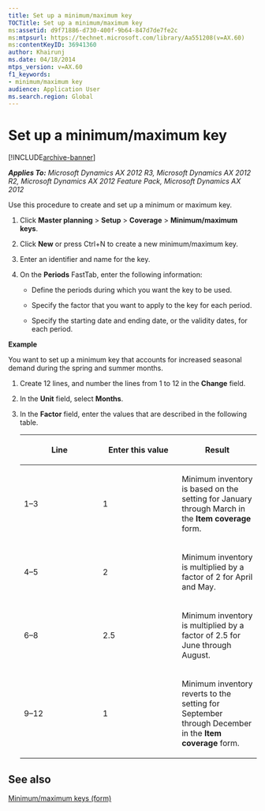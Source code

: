 ```yaml
---
title: Set up a minimum/maximum key
TOCTitle: Set up a minimum/maximum key
ms:assetid: d9f71886-d730-400f-9b64-847d7de7fe2c
ms:mtpsurl: https://technet.microsoft.com/library/Aa551208(v=AX.60)
ms:contentKeyID: 36941360
author: Khairunj
ms.date: 04/18/2014
mtps_version: v=AX.60
f1_keywords:
- minimum/maximum key
audience: Application User
ms.search.region: Global
---
```


# Set up a minimum/maximum key 


[!INCLUDE[archive-banner](includes/archive-banner.md)]


_**Applies To:** Microsoft Dynamics AX 2012 R3, Microsoft Dynamics AX 2012 R2, Microsoft Dynamics AX 2012 Feature Pack, Microsoft Dynamics AX 2012_

Use this procedure to create and set up a minimum or maximum key.

1.  Click **Master planning** \> **Setup** \> **Coverage** \> **Minimum/maximum keys**.

2.  Click **New** or press Ctrl+N to create a new minimum/maximum key.

3.  Enter an identifier and name for the key.

4.  On the **Periods** FastTab, enter the following information:
    
      - Define the periods during which you want the key to be used.
    
      - Specify the factor that you want to apply to the key for each period.
    
      - Specify the starting date and ending date, or the validity dates, for each period.

**Example**

You want to set up a minimum key that accounts for increased seasonal demand during the spring and summer months.

1.  Create 12 lines, and number the lines from 1 to 12 in the **Change** field.

2.  In the **Unit** field, select **Months**.

3.  In the **Factor** field, enter the values that are described in the following table.
    
    <table>
    <colgroup>
    <col style="width: 33%" />
    <col style="width: 33%" />
    <col style="width: 33%" />
    </colgroup>
    <thead>
    <tr class="header">
    <th><p>Line</p></th>
    <th><p>Enter this value</p></th>
    <th><p>Result</p></th>
    </tr>
    </thead>
    <tbody>
    <tr class="odd">
    <td><p>1–3</p></td>
    <td><p>1</p></td>
    <td><p>Minimum inventory is based on the setting for January through March in the <strong>Item coverage</strong> form.</p></td>
    </tr>
    <tr class="even">
    <td><p>4–5</p></td>
    <td><p>2</p></td>
    <td><p>Minimum inventory is multiplied by a factor of 2 for April and May.</p></td>
    </tr>
    <tr class="odd">
    <td><p>6–8</p></td>
    <td><p>2.5</p></td>
    <td><p>Minimum inventory is multiplied by a factor of 2.5 for June through August.</p></td>
    </tr>
    <tr class="even">
    <td><p>9–12</p></td>
    <td><p>1</p></td>
    <td><p>Minimum inventory reverts to the setting for September through December in the <strong>Item coverage</strong> form.</p></td>
    </tr>
    </tbody>
    </table>


## See also

[Minimum/maximum keys (form)](https://technet.microsoft.com/library/aa633906\(v=ax.60\))

  


